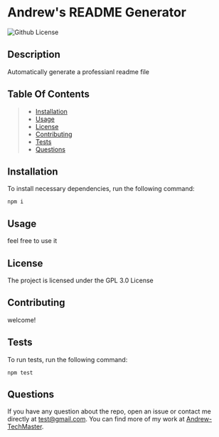 
# Andrew's README Generator
![Github License](https://img.shields.io/badge/license-GPL3.0-blue.svg)

## Description
Automatically generate a professianl readme file

## Table Of Contents
 >* [Installation](#installtion)
 >* [Usage](#usage)
 >* [License](#license)
 >* [Contributing](#contributing)
 >* [Tests](#tests)
 >* [Questions](#questions)

## Installation
To install necessary dependencies, run the following command:
```
npm i
```

## Usage
feel free to use it

## License
The project is licensed under the GPL 3.0 License

## Contributing
welcome!

## Tests
To run tests, run the following command:
```
npm test
```

## Questions
If you have any question about the repo, open an issue or contact me directly at test@gmail.com. You can find more of my work at [Andrew-TechMaster](https://github.com/Andrew-TechMaster?tab=repositories).
